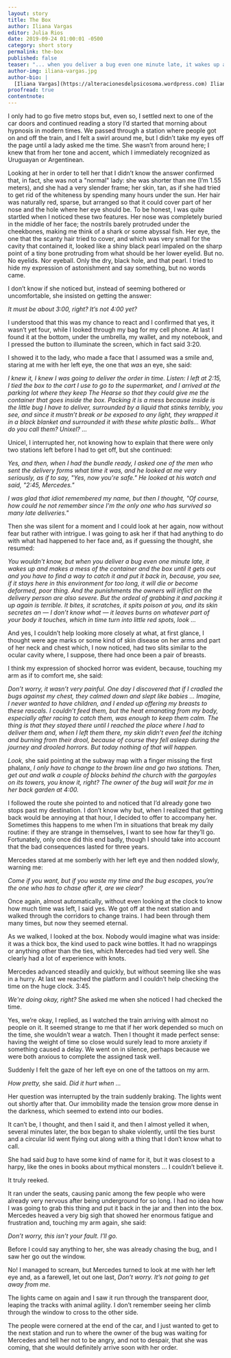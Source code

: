 ```yaml
---
layout: story
title: The Box
author: Iliana Vargas
editor: Julia Rios
date: 2019-09-24 01:00:01 -0500
category: short story
permalink: the-box
published: false
teaser: "... when you deliver a bug even one minute late, it wakes up and makes a mess of the container and the box until it gets out ..."
author-img: iliana-vargas.jpg
author-bio: |
  [Iliana Vargas](https://alteracionesdelpsicosoma.wordpress.com) Iliana Vargas was born in México City in 1978. As a reader and writer, she likes speculative fiction and weird fiction. She's the author of the books _Joni Munn y otras alteraciones del psicosoma_ (2012); _Magnetofónica_ (2015) and _Habitantes del aire caníbal_ (2017). Her work appears in Mexican and foreign publications.
proofread: true
contentnote:
---
```


I only had to go five metro stops but, even so, I settled next to one of the car doors and continued reading a story I’d started that morning about hypnosis in modern times. We passed through a station where people got on and off the train, and I felt a swirl around me, but I didn’t take my eyes off the page until a lady asked me the time. She wasn’t from around here; I knew that from her tone and accent, which I immediately recognized as Uruguayan or Argentinean.

Looking at her in order to tell her that I didn’t know the answer confirmed that, in fact, she was not a "normal" lady: she was shorter than me (I’m 1.55 meters), and she had a very slender frame; her skin, tan, as if she had tried to get rid of the whiteness by spending many hours under the sun. Her hair was naturally red, sparse, but arranged so that it could cover part of her nose and the hole where her eye should be. To be honest, I was quite startled when I noticed these two features. Her nose was completely buried in the middle of her face; the nostrils barely protruded under the cheekbones, making me think of a shark or some abyssal fish. Her eye, the one that the scanty hair tried to cover, and which was very small for the cavity that contained it, looked like a shiny black pearl impaled on the sharp point of a tiny bone protruding from what should be her lower eyelid. But no. No eyelids. Nor eyeball. Only the dry, black hole, and that pearl. I tried to hide my expression of astonishment and say something, but no words came.

I don’t know if she noticed but, instead of seeming bothered or uncomfortable, she insisted on getting the answer:

_It must be about 3:00, right? It’s not 4:00 yet?_

I understood that this was my chance to react and I confirmed that yes, it wasn’t yet four, while I looked through my bag for my cell phone. At last I found it at the bottom, under the umbrella, my wallet, and my notebook, and I pressed the button to illuminate the screen, which in fact said 3:20.

I showed it to the lady, who made a face that I assumed was a smile and, staring at me with her left eye, the one that _was_ an eye, she said:

_I knew it, I knew I was going to deliver the order in time. Listen: I left at 2:15, I tied the box to the cart I use to go to the supermarket, and I arrived at the parking lot where they keep The Hearse so that they could give me the container that goes inside the box. Packing it is a mess because inside is the little bug I have to deliver, surrounded by a liquid that stinks terribly, you see, and since it mustn’t break or be exposed to any light, they wrapped it in a black blanket and surrounded it with these white plastic balls... What do you call them? Unixel? ..._

Unicel, I interrupted her, not knowing how to explain that there were only two stations left before I had to get off, but she continued:

_Yes, and then, when I had the bundle ready, I asked one of the men who sent the delivery forms what time it was, and he looked at me very seriously, as if to say, "Yes, now you're safe." He looked at his watch and said, "2:45, Mercedes."_

_I was glad that idiot remembered my name, but then I thought, "Of course, how could he not remember since I'm the only one who has survived so many late deliveries."_

Then she was silent for a moment and I could look at her again, now without fear but rather with intrigue. I was going to ask her if that had anything to do with what had happened to her face and, as if guessing the thought, she resumed:

_You wouldn't know, but when you deliver a bug even one minute late, it wakes up and makes a mess of the container and the box until it gets out and you have to find a way to catch it and put it back in, because, you see, if it stays here in this environment for too long, it will die or become deformed, poor thing. And the punishments the owners will inflict on the delivery person are also severe. But the ordeal of grabbing it and packing it up again is terrible. It bites, it scratches, it spits poison at you, and its skin secretes an  —  I don’t know what  —  it  leaves burns on whatever part of your body it touches, which in time turn into little red spots, look ..._

And yes, I couldn’t help looking more closely at what, at first glance, I thought were age marks or some kind of skin disease on her arms and part of her neck and chest which, I now noticed, had two slits similar to the ocular cavity where, I suppose, there had once been a pair of breasts.

I think my expression of shocked horror was evident, because, touching my arm as if to comfort me, she said:

_Don’t worry, it wasn’t very painful. One day I discovered that if I cradled the bugs against my chest, they calmed down and slept like babies ... Imagine, I never wanted to have children, and I ended up offering my breasts to these rascals. I couldn’t feed them, but the heat emanating from my body, especially after racing to catch them, was enough to keep them calm. The thing is that they stayed there until I reached the place where I had to deliver them and, when I left them there, my skin didn’t even feel the itching and burning from their drool, because of course they fell asleep during the journey and drooled horrors. But today nothing of that will happen._

_Look,_ she said pointing at the subway map with a finger missing the first phalanx, _I only have to change to the brown line and go two stations. Then, get out and walk a couple of blocks behind the church with the gargoyles on its towers, you know it, right? The owner of the bug will wait for me in her back garden at 4:00._

I followed the route she pointed to and noticed that I’d already gone two stops past my destination. I don’t know why but, when I realized that getting back would be annoying at that hour, I decided to offer to accompany her. Sometimes this happens to me when I’m in situations that break my daily routine: if they are strange in themselves, I want to see how far they’ll go. Fortunately, only once did this end badly, though I should take into account that the bad consequences lasted for three years.

Mercedes stared at me somberly with her left eye and then nodded slowly, warning me:

_Come if you want, but if you waste my time and the bug escapes, you’re the one who has to chase after it, are we clear?_

Once again, almost automatically, without even looking at the clock to know how much time was left, I said yes. We got off at the next station and walked through the corridors to change trains. I had been through them many times, but now they seemed eternal.

As we walked, I looked at the box. Nobody would imagine what was inside: it was a thick box, the kind used to pack wine bottles. It had no wrappings or anything other than the ties, which Mercedes had tied very well. She clearly had a lot of experience with knots.

Mercedes advanced steadily and quickly, but without seeming like she was in a hurry. At last we reached the platform and I couldn’t help checking the time on the huge clock. 3:45.

_We're doing okay, right?_ She asked me when she noticed I had checked the time.

Yes, we’re okay, I replied, as I watched the train arriving with almost no people on it. It seemed strange to me that if her work depended so much on the time, she wouldn’t wear a watch. Then I thought it made perfect sense: having the weight of time so close would surely lead to more anxiety if something caused a delay. We went on in silence, perhaps because we were both anxious to complete the assigned task well.

Suddenly I felt the gaze of her left eye on one of the tattoos on my arm.

_How pretty,_ she said. _Did it hurt when ..._

Her question was interrupted by the train suddenly braking. The lights went out shortly after that. Our immobility made the tension grow more dense in the darkness, which seemed to extend into our bodies.

It can’t be, I thought, and then I said it, and then I almost yelled it when, several minutes later, the box began to shake violently, until the ties burst and a circular lid went flying out along with a thing that I don’t know what to call.

She had said _bug_ to have some kind of name for it, but it was closest to a harpy, like the ones in books about mythical monsters ... I couldn’t believe it.

It truly reeked.

It ran under the seats, causing panic among the few people who were already very nervous after being underground for so long. I had no idea how I was going to grab this thing and put it back in the jar and then into the box. Mercedes heaved a very big sigh that showed her enormous fatigue and frustration and, touching my arm again, she said:

_Don’t worry, this isn’t your fault. I’ll go._

Before I could say anything to her, she was already chasing the bug, and I saw her go out the window.

No! I managed to scream, but Mercedes turned to look at me with her left eye and, as a farewell, let out one last, _Don’t worry. It’s not going to get away from me._

The lights came on again and I saw it run through the transparent door, leaping the tracks with animal agility. I don’t remember seeing her climb through the window to cross to the other side.

The people were cornered at the end of the car, and I just wanted to get to the next station and run to where the owner of the bug was waiting for Mercedes and tell her not to be angry, and not to despair, that she was coming, that she would definitely arrive soon with her order.
